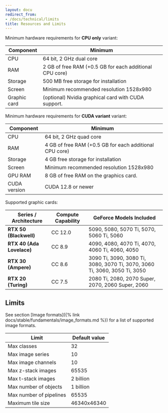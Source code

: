 ```yaml
---
layout: docu
redirect_from:
- /docs/technical/limits
title: Resources and Limits
---
```


Minimum hardware requirements for **CPU only** variant:

Component    | Minimum          
-----------  |----------        
CPU          |64 bit, 2 GHz dual core
RAM          |2 GB of free RAM  (+0.5 GB for each additional CPU core)
Storage      |500 MB free storage for installation
Screen       |Minimum recommended resolution 1528x980
Graphic card |(optional) Nvidia graphical card with CUDA support.


Minimum hardware requirements for **CUDA variant** variant:

Component              | Minimum          
-----------            |----------        
CPU                    |64 bit, 2 GHz quad core
RAM                    |4 GB of free RAM  (+0.5 GB for each additional CPU core)
Storage                |4 GB free storage for installation
Screen                 |Minimum recommended resolution 1528x980
GPU RAM                |8 GB of free RAM on the graphics card.
CUDA version           |CUDA 12.8 or newer

Supported graphic cards:

| Series / Architecture     | Compute Capability | GeForce Models Included                                                   |
| ------------------------- | ------------------ | ------------------------------------------------------------------------- |
| **RTX 50 (Blackwell)**    | CC 12.0            | 5090, 5080, 5070 Ti, 5070, 5060 Ti, 5060                                  |
| **RTX 40 (Ada Lovelace)** | CC 8.9             | 4090, 4080, 4070 Ti, 4070, 4060 Ti, 4060, 4050                            |
| **RTX 30 (Ampere)**       | CC 8.6             | 3090 Ti, 3090, 3080 Ti, 3080, 3070 Ti, 3070, 3060 Ti, 3060, 3050 Ti, 3050 |
| **RTX 20 (Turing)**       | CC 7.5             | 2080 Ti, 2080, 2070 Super, 2070, 2060 Super, 2060                         |



## Limits

See section [Image formats]({% link docs/stable/fundamentals/image_formats.md %}) for a list of supported image formats.

| Limit                  | Default value | 
|---                     |---            |
| Max classes            | 32            |
| Max image series       | 10            |
| Max image channels     | 10            |
| Max z-stack images     | 65535         |
| Max t-stack images     | 2 billion     |
| Max number of objects  | 1 billion     |
| Max number of pipelines| 65535         |
| Maximum tile size      | 46340x46340   |


